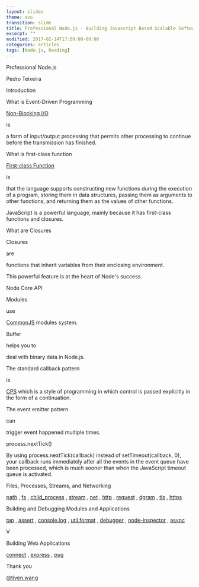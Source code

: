 ```yaml
---
layout: slides
theme: svo
transition: slide
title: Professional Node.js - Building Javascript Based Scalable Software
excerpt: ""
modified: 2017-02-14T17:00:00-00:00
categories: articles
tags: [Node.js, Reading]
---
```


<section>
  <p class="Question">Professional Node.js</p>
  <p class="Author">Pedro Teixeira</p>
</section>

<section>
  <p class="Question">Introduction</p>
</section>

<section>
  <p class="Question">What is Event-Driven Programming</p>
</section>

<section>
  <p class="Subject"><a href="http://stackoverflow.com/questions/10570246/what-is-non-blocking-or-asynchronous-i-o-in-node-js">Non-Blocking I/O</a></p>
  <p class="Attributive">is</p>
  <p class="Object">a form of input/output processing that permits other processing to continue before the transmission has finished.</p>
</section>

<section>
  <p class="Question">What is first-class function</p>
</section>

 <section>
   <p class="Subject"><a href="http://stackoverflow.com/questions/705173/what-is-meant-by-first-class-object">First-class Function</a></p>
   <p class="Attributive">is</p>
   <p class="Object">that the language supports constructing new functions during the execution of a program, storing them in data structures, passing them as arguments to other functions, and returning them as the values of other functions.</p>
   <p class="Object fragment fade">JavaScript is a powerful language, mainly because it has first-class functions and closures.</p>
 </section>

<section>
  <p class="Question">What are Closures</p>
</section>

<section>
  <p class="Subject">Closures</p>
  <p class="Attributive">are</p>
  <p class="Object">functions<span class="fragment fade"> that inherit variables from their enclosing environment.</span></p>
  <p class="Object"><span class="fragment fade">This powerful feature is at the heart of Node's success.</span></p>
</section>

<section>
  <p class="Question">Node Core API</p>
</section>

<section>
  <p class="Subject">Modules</p>
  <p class="Attributive">use</p>
  <p class="Object"><a href="http://requirejs.org/docs/commonjs.html">CommonJS</a> modules system.</p>
</section>

<section>
  <p class="Subject">Buffer</p>
  <p class="Attributive">helps you to</p>
  <p class="Object">deal with binary data in Node.js.</p>
</section>

<section>
  <p class="Subject">The standard callback pattern</p>
  <p class="Attributive">is</p>
  <p class="Object"><span class="Adjective fragment display"><a href="https://en.wikipedia.org/wiki/Continuation-passing_style">CPS</a></span> which is a style of programming in which control is passed explicitly in the form of a continuation.</p>
</section>

<section>
  <p class="Subject">The event emitter pattern</p>
  <p class="Attributive">can</p>
  <p class="Object">trigger event happened multiple times.</p>
</section>

<section>
  <p class="Subject">process.nextTick()</p>
  <p class="Attributive"></p>
  <p class="Object">By using process.nextTick(callback) instead of setTimeout(callback, 0), your callback runs immediately after all the events in the event queue have been processed, which is much sooner than when the JavaScript timeout queue is activated.</p>
</section>

<section>
  <p class="Question">Files, Processes, Streams, and Networking</p>
</section>

<section>
<p>
<span class="Adjective fragment fade"><a href="https://nodejs.org/api/path.html">path</a></span>
<span class="Adjective fragment fade">, <a href="https://nodejs.org/api/fs.html">fs</a></span>
<span class="Adjective fragment fade">, <a href="https://nodejs.org/api/child_process.html">child_process</a></span>
<span class="Adjective fragment fade">, <a href="https://nodejs.org/api/stream.html">stream</a></span>
<span class="Adjective fragment fade">, <a href="https://nodejs.org/api/net.html">net</a></span>
<span class="Adjective fragment fade">, <a href="https://nodejs.org/api/http.html">http</a></span>
<span class="Adjective fragment fade">, <a href="https://github.com/request/request">request</a></span>
<span class="Adjective fragment fade">, <a href="https://nodejs.org/api/dgram.html">dgram</a></span>
<span class="Adjective fragment fade">, <a href="https://nodejs.org/api/tls.html">tls</a></span>
<span class="Adjective fragment fade">, <a href="https://nodejs.org/api/https.html">https</a></span>
</p>
</section>

<section>
  <p class="Question">Building and Debugging Modules and Applications</p>
</section>

<section>
<p>
<span class="Adjective fragment fade"><a href="http://www.node-tap.org/">tap</a></span>
<span class="Adjective fragment fade">, <a href="https://nodejs.org/api/assert.html">assert</a></span>
<span class="Adjective fragment fade">, <a href="https://nodejs.org/api/console.html">console.log</a></span>
<span class="Adjective fragment fade">, <a href="https://nodejs.org/api/util.html#util_util_format_format_args">util.format</a></span>
<span class="Adjective fragment fade">, <a href="https://nodejs.org/api/debugger.html">debugger</a></span>
<span class="Adjective fragment fade">, <a href="https://github.com/node-inspector/node-inspector">node-inspector</a></span>
<span class="Adjective fragment fade">, <a href="http://caolan.github.io/async/">async</a></span>
</p>
</section>

<section>
  <p class="Subject">V</p>
  <p class="Question">Building Web Applications</p>
</section>

<section>
<p>
<span class="Adjective"><a href="https://github.com/senchalabs/connect">connect</a></span>
<span class="Adjective fragment fade">, <a href="http://expressjs.com/">express</a></span>
<span class="Adjective fragment fade">, <a href="https://pugjs.org">pug</a></span>
</p>
</section>

<section>
  <p class="Question">Thank you</p>
  <p class="Author"><a href="http://tiven.wang">@tiven.wang</a></p>
</section>
